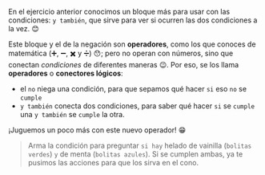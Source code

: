 <gs-attire attire-url="https://raw.githubusercontent.com/MumukiProject/mumuki-guia-gobstones-alternativa-kids/master/assets/attires/config.json"></gs-attire>
<gs-toolbox toolbox-url="https://raw.githubusercontent.com/MumukiProject/mumuki-guia-gobstones-muchos-sabores-combinados-kids/master/assets/toolbox.xml"></gs-toolbox>

En el ejercicio anterior conocimos un bloque más para usar con las condiciones: `y también`, que sirve para ver si ocurren las dos condiciones a la vez. :blush:

Este bloque y el de la negación son **operadores**, como los que conoces de matemática (:heavy_plus_sign:, :heavy_minus_sign:, :heavy_multiplication_x: y :heavy_division_sign:) :hushed:; pero no operan con números, sino que conectan _condiciones_ de diferentes maneras :wink:. Por eso, se los llama **operadores** o **conectores lógicos**:

* el `no` niega una condición, para que sepamos qué hacer `si` eso `no` se `cumple`
* `y también` conecta dos condiciones, para saber qué hacer  `si` se `cumple` una `y también` se `cumple` la otra.

¡Juguemos un poco más con este nuevo operador! :grin:

> Arma la condición para preguntar `si hay` helado de vainilla (`bolitas verdes`) `y` de menta (`bolitas azules`). Si se cumplen ambas, ya te pusimos las acciones para que los sirva en el cono.

